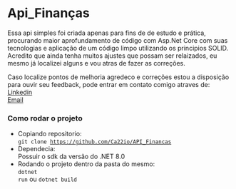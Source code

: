 <h1><bold>Api_Finanças</bold></h1>

<p>
  Essa api simples foi criada apenas para fins de de estudo e prática, procurando maior aprofundamento de código com Asp.Net Core com suas tecnologias e aplicação de um código limpo utilizando os principios SOLID.<br>
  Acredito que ainda tenha muitos ajustes que possam ser relaizados, eu mesmo já localizei alguns e vou atras de fazer as correções.
</p>
<p>
  Caso localize pontos de melhoria agredeco e correções estou a disposição para ouvir seu feedback, pode entrar em contato comigo atraves de:<br>
  <a href="www.linkedin.com/in/cassio-bindaco" target="_blank">Linkedin</a> <br>
  <a href="malito:bindaco77@gmail.com?subject=FeedBack%20de%20OAPI_Finanças" target="_blank" rel="noopener noreferrer">Email</a>
</p>

<h3>Como rodar o projeto</h3>

- Copiando repositorio:<br>
  <code>git clone https://github.com/Ca22io/API_Financas</code>
  <br>
- Dependecia:<br>
  Possuir o sdk da versão do .NET 8.0
  <br>
- Rodando o projeto dentro da pasta do mesmo:<br>
  <code>dotnet run</code> ou <code>dotnet build</code>
